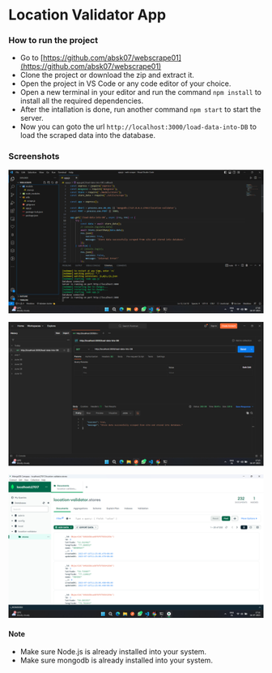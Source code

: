# Location Validator App

### How to run the project

* Go to [https://github.com/absk07/webscrape01](https://github.com/absk07/webscrape01)
* Clone the project or download the zip and extract it.
* Open the project in VS Code or any code editor of your choice.
* Open a new terminal in your editor and run the command `npm install` to install all the required dependencies.
* After the intallation is done, run another command `npm start` to start the server.
* Now you can goto the url `http://localhost:3000/load-data-into-DB` to load the scraped data into the database.

### Screenshots

![1689508863818](image/README/1689508863818.png)

![1689508871664](image/README/1689508871664.png)

![1689508851707](image/README/1689508851707.png)

#### Note

* Make sure Node.js is already installed into your system.
* Make sure mongodb is already installed into your system.
